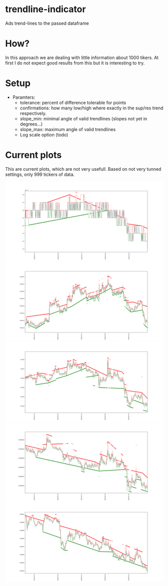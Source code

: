 # trendline-indicator
Ads trend-lines to the passed dataframe

# How?

In this approach we are dealing with little information about 1000 tikers.
At first I do not expect good results from this but it is interesting to try.

# Setup

* Paramters:
  * tolerance: percent of difference tolerable for points
  * confirmations:  how many low/high where exactly in the sup/res trend respectively.
  * slope_min: minimal angle of valid trendlines (slopes not yet in degrees...)
  * slope_max: maximum angle of valid trendlines
  * Log scale option (todo)

# Current plots

This are current plots, which are not very usefull. Based on not very tunned settings, only 999 tickers of data.

![trendlines](https://raw.githubusercontent.com/botum/trendline-indicator/on-the-fly/user_data/plots/BCN-BTC-15m-19.png)
![trendlines](https://raw.githubusercontent.com/botum/trendline-indicator/on-the-fly/user_data/plots/EOS-BTC-15m-19.png)
![trendlines](https://raw.githubusercontent.com/botum/trendline-indicator/on-the-fly/user_data/plots/LTC-BTC-15m-19.png)
![trendlines](https://raw.githubusercontent.com/botum/trendline-indicator/on-the-fly/user_data/plots/MFT-BTC-15m-19.png)
![trendlines](https://raw.githubusercontent.com/botum/trendline-indicator/on-the-fly/user_data/plots/VEN-BTC-15m-19.png)
